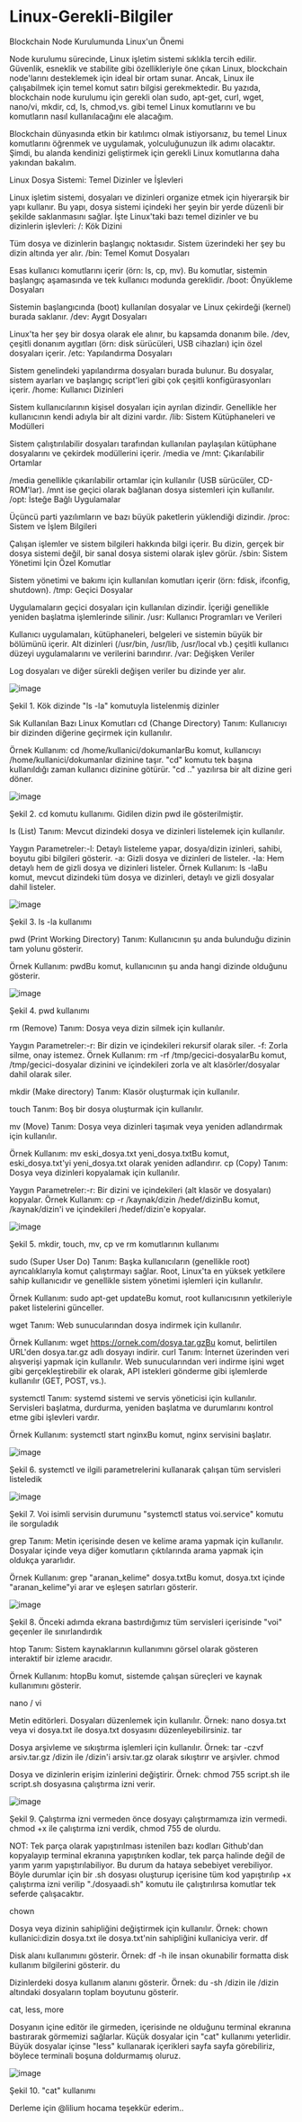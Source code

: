 # Linux-Gerekli-Bilgiler

Blockchain Node Kurulumunda Linux'un Önemi

Node kurulumu sürecinde, Linux işletim sistemi sıklıkla tercih edilir. Güvenlik, esneklik ve stabilite gibi özellikleriyle öne çıkan Linux, blockchain node'larını desteklemek için ideal bir ortam sunar. Ancak, Linux ile çalışabilmek için temel komut satırı bilgisi gerekmektedir. Bu yazıda, blockchain node kurulumu için gerekli olan sudo, apt-get, curl, wget, nano/vi, mkdir, cd, ls, chmod,vs. gibi temel Linux komutlarını ve bu komutların nasıl kullanılacağını ele alacağım.

Blockchain dünyasında etkin bir katılımcı olmak istiyorsanız, bu temel Linux komutlarını öğrenmek ve uygulamak, yolculuğunuzun ilk adımı olacaktır. Şimdi, bu alanda kendinizi geliştirmek için gerekli Linux komutlarına daha yakından bakalım.


Linux Dosya Sistemi: Temel Dizinler ve İşlevleri

Linux işletim sistemi, dosyaları ve dizinleri organize etmek için hiyerarşik bir yapı kullanır. Bu yapı, dosya sistemi içindeki her şeyin bir yerde düzenli bir şekilde saklanmasını sağlar. İşte Linux'taki bazı temel dizinler ve bu dizinlerin işlevleri:
/: Kök Dizini

Tüm dosya ve dizinlerin başlangıç noktasıdır. Sistem üzerindeki her şey bu dizin altında yer alır.
/bin: Temel Komut Dosyaları

Esas kullanıcı komutlarını içerir (örn: ls, cp, mv). Bu komutlar, sistemin başlangıç aşamasında ve tek kullanıcı modunda gereklidir.
/boot: Önyükleme Dosyaları

Sistemin başlangıcında (boot) kullanılan dosyalar ve Linux çekirdeği (kernel) burada saklanır.
/dev: Aygıt Dosyaları

Linux'ta her şey bir dosya olarak ele alınır, bu kapsamda donanım bile. /dev, çeşitli donanım aygıtları (örn: disk sürücüleri, USB cihazları) için özel dosyaları içerir.
/etc: Yapılandırma Dosyaları

Sistem genelindeki yapılandırma dosyaları burada bulunur. Bu dosyalar, sistem ayarları ve başlangıç script'leri gibi çok çeşitli konfigürasyonları içerir.
/home: Kullanıcı Dizinleri

Sistem kullanıcılarının kişisel dosyaları için ayrılan dizindir. Genellikle her kullanıcının kendi adıyla bir alt dizini vardır.
/lib: Sistem Kütüphaneleri ve Modülleri

Sistem çalıştırılabilir dosyaları tarafından kullanılan paylaşılan kütüphane dosyalarını ve çekirdek modüllerini içerir.
/media ve /mnt: Çıkarılabilir Ortamlar

/media genellikle çıkarılabilir ortamlar için kullanılır (USB sürücüler, CD-ROM'lar). /mnt ise geçici olarak bağlanan dosya sistemleri için kullanılır.
/opt: İsteğe Bağlı Uygulamalar

Üçüncü parti yazılımların ve bazı büyük paketlerin yüklendiği dizindir.
/proc: Sistem ve İşlem Bilgileri

Çalışan işlemler ve sistem bilgileri hakkında bilgi içerir. Bu dizin, gerçek bir dosya sistemi değil, bir sanal dosya sistemi olarak işlev görür.
/sbin: Sistem Yönetimi İçin Özel Komutlar

Sistem yönetimi ve bakımı için kullanılan komutları içerir (örn: fdisk, ifconfig, shutdown).
/tmp: Geçici Dosyalar

Uygulamaların geçici dosyaları için kullanılan dizindir. İçeriği genellikle yeniden başlatma işlemlerinde silinir.
/usr: Kullanıcı Programları ve Verileri

Kullanıcı uygulamaları, kütüphaneleri, belgeleri ve sistemin büyük bir bölümünü içerir. Alt dizinleri (/usr/bin, /usr/lib, /usr/local vb.) çeşitli kullanıcı düzeyi uygulamalarını ve verilerini barındırır.
/var: Değişken Veriler

Log dosyaları ve diğer sürekli değişen veriler bu dizinde yer alır.



![image](https://github.com/geocmsk/Linux-Gerekli-Bilgiler/assets/90604931/a8616561-2219-4be8-84f9-369ff8a47c72)


Şekil 1. Kök dizinde "ls -la" komutuyla listelenmiş dizinler





Sık Kullanılan Bazı Linux Komutları
cd (Change Directory)
Tanım: Kullanıcıyı bir dizinden diğerine geçirmek için kullanılır.

Örnek Kullanım: cd /home/kullanici/dokumanlarBu komut, kullanıcıyı /home/kullanici/dokumanlar dizinine taşır.
"cd" komutu tek başına kullanıldığı zaman kullanıcı dizinine götürür. "cd .." yazılırsa bir alt dizine geri döner.




![image](https://github.com/geocmsk/Linux-Gerekli-Bilgiler/assets/90604931/56a4d57d-d5e6-44b8-9862-7688727e84ac)


Şekil 2. cd komutu kullanımı. Gidilen dizin pwd ile gösterilmiştir.



ls (List)
Tanım: Mevcut dizindeki dosya ve dizinleri listelemek için kullanılır.

Yaygın Parametreler:-l: Detaylı listeleme yapar, dosya/dizin izinleri, sahibi, boyutu gibi bilgileri gösterir.
-a: Gizli dosya ve dizinleri de listeler.
-la: Hem detaylı hem de gizli dosya ve dizinleri listeler.
Örnek Kullanım: ls -laBu komut, mevcut dizindeki tüm dosya ve dizinleri, detaylı ve gizli dosyalar dahil listeler.



![image](https://github.com/geocmsk/Linux-Gerekli-Bilgiler/assets/90604931/7b3a6a5b-bc1a-4c1a-a5bb-c5125db90ef8)


Şekil 3. ls -la kullanımı




pwd (Print Working Directory)
Tanım: Kullanıcının şu anda bulunduğu dizinin tam yolunu gösterir.

Örnek Kullanım: pwdBu komut, kullanıcının şu anda hangi dizinde olduğunu gösterir.



![image](https://github.com/geocmsk/Linux-Gerekli-Bilgiler/assets/90604931/2cf5d56d-0460-4dba-83a4-fef0c16211de)


Şekil 4. pwd kullanımı




rm (Remove)
Tanım: Dosya veya dizin silmek için kullanılır.

Yaygın Parametreler:-r: Bir dizin ve içindekileri rekursif olarak siler.
-f: Zorla silme, onay istemez.
Örnek Kullanım: rm -rf /tmp/gecici-dosyalarBu komut, /tmp/gecici-dosyalar dizinini ve içindekileri zorla ve alt klasörler/dosyalar dahil olarak siler.

mkdir (Make directory)
Tanım: Klasör oluşturmak için kullanılır.

touch 
Tanım: Boş bir dosya oluşturmak için kullanılır.

mv (Move)
Tanım: Dosya veya dizinleri taşımak veya yeniden adlandırmak için kullanılır.

Örnek Kullanım: mv eski_dosya.txt yeni_dosya.txtBu komut, eski_dosya.txt'yi yeni_dosya.txt olarak yeniden adlandırır.
cp (Copy)
Tanım: Dosya veya dizinleri kopyalamak için kullanılır.

Yaygın Parametreler:-r: Bir dizini ve içindekileri (alt klasör ve dosyaları)  kopyalar.
Örnek Kullanım: cp -r /kaynak/dizin /hedef/dizinBu komut, /kaynak/dizin'i ve içindekileri /hedef/dizin'e kopyalar.



![image](https://github.com/geocmsk/Linux-Gerekli-Bilgiler/assets/90604931/78fbb9a8-0e04-47de-ac2c-2fccf34c4fe6)


Şekil 5. mkdir, touch, mv, cp ve rm komutlarının kullanımı




sudo (Super User Do)
Tanım: Başka kullanıcıların (genellikle root) ayrıcalıklarıyla komut çalıştırmayı sağlar. Root, Linux'ta en yüksek yetkilere sahip kullanıcıdır ve genellikle sistem yönetimi işlemleri için kullanılır.

Örnek Kullanım: sudo apt-get updateBu komut, root kullanıcısının yetkileriyle paket listelerini günceller.

 wget
Tanım: Web sunucularından dosya indirmek için kullanılır.

Örnek Kullanım: wget https://ornek.com/dosya.tar.gzBu komut, belirtilen URL'den dosya.tar.gz adlı dosyayı indirir.
curl
Tanım: İnternet üzerinden veri alışverişi yapmak için kullanılır. Web sunucularından veri indirme işini wget gibi gerçekleştirebilir ek olarak, API istekleri gönderme gibi işlemlerde kullanılır (GET, POST, vs.).

systemctl
Tanım: systemd sistemi ve servis yöneticisi için kullanılır. Servisleri başlatma, durdurma, yeniden başlatma ve durumlarını kontrol etme gibi işlevleri vardır.

Örnek Kullanım: systemctl start nginxBu komut, nginx servisini başlatır.




![image](https://github.com/geocmsk/Linux-Gerekli-Bilgiler/assets/90604931/fe428737-9ce9-4a9a-8a7f-548375de16b2)


Şekil 6. systemctl ve ilgili parametrelerini kullanarak çalışan tüm servisleri listeledik





![image](https://github.com/geocmsk/Linux-Gerekli-Bilgiler/assets/90604931/bc1cf926-f774-4b35-846b-db56b9e9da3e)


Şekil 7. Voi isimli servisin durumunu "systemctl status voi.service" komutu ile sorguladık





grep
Tanım: Metin içerisinde desen ve kelime arama yapmak için kullanılır. Dosyalar içinde veya diğer komutların çıktılarında arama yapmak için oldukça yararlıdır.

Örnek Kullanım: grep "aranan_kelime" dosya.txtBu komut, dosya.txt içinde "aranan_kelime"yi arar ve eşleşen satırları gösterir.





![image](https://github.com/geocmsk/Linux-Gerekli-Bilgiler/assets/90604931/1638003d-c87b-4b2f-a4aa-38e11aa97cd9)


Şekil 8. Önceki adımda ekrana bastırdığımız tüm servisleri içerisinde "voi" geçenler ile sınırlandırdık





htop
Tanım: Sistem kaynaklarının kullanımını görsel olarak gösteren interaktif bir izleme aracıdır.

Örnek Kullanım: htopBu komut, sistemde çalışan süreçleri ve kaynak kullanımını gösterir.

nano / vi

Metin editörleri. Dosyaları düzenlemek için kullanılır.
Örnek: nano dosya.txt veya vi dosya.txt ile dosya.txt dosyasını düzenleyebilirsiniz.
tar

Dosya arşivleme ve sıkıştırma işlemleri için kullanılır.
Örnek: tar -czvf arsiv.tar.gz /dizin ile /dizin'i arsiv.tar.gz olarak sıkıştırır ve arşivler.
chmod

Dosya ve dizinlerin erişim izinlerini değiştirir.
Örnek: chmod 755 script.sh ile script.sh dosyasına çalıştırma izni verir.






![image](https://github.com/geocmsk/Linux-Gerekli-Bilgiler/assets/90604931/d5b36845-5013-4177-8f5d-9e8f832b19c5)


Şekil 9. Çalıştırma izni vermeden önce dosyayı çalıştırmamıza izin vermedi. chmod +x ile çalıştırma izni verdik, chmod 755 de olurdu.





NOT: Tek parça olarak yapıştırılması istenilen bazı kodları Github'dan kopyalayıp terminal ekranına yapıştırıken kodlar, tek parça halinde değil de yarım yarım yapıştırılabiliyor. Bu durum da hataya sebebiyet verebiliyor. Böyle durumlar için bir .sh dosyası oluşturup içerisine tüm kod yapıştırılıp +x çalıştırma izni verilip "./dosyaadi.sh" komutu ile çalıştırılırsa komutlar tek seferde çalışacaktır. 

chown

Dosya veya dizinin sahipliğini değiştirmek için kullanılır.
Örnek: chown kullanici:dizin dosya.txt ile dosya.txt'nin sahipliğini kullaniciya verir.
df

Disk alanı kullanımını gösterir.
Örnek: df -h ile insan okunabilir formatta disk kullanım bilgilerini gösterir.
du

Dizinlerdeki dosya kullanım alanını gösterir.
Örnek: du -sh /dizin ile /dizin altındaki dosyaların toplam boyutunu gösterir.

cat, less, more

Dosyanın içine editör ile girmeden, içerisinde ne olduğunu terminal ekranına bastırarak görmemizi sağlarlar. Küçük dosyalar için "cat" kullanımı yeterlidir. Büyük dosyalar içinse "less" kullanarak içerikleri sayfa sayfa görebiliriz, böylece terminali boşuna doldurmamış oluruz.



![image](https://github.com/geocmsk/Linux-Gerekli-Bilgiler/assets/90604931/42e5c2d0-2f7f-4e3e-b11d-53175a0f3546)


Şekil 10. "cat" kullanımı



Derleme için @lilium hocama teşekkür ederim..


